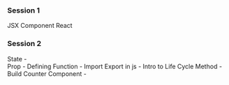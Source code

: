 ### Session 1 ### 

JSX
Component
React


### Session 2 ###

State -  
Prop - 
Defining Function - 
Import Export in js - 
Intro to Life Cycle Method - 
Build Counter Component - 



